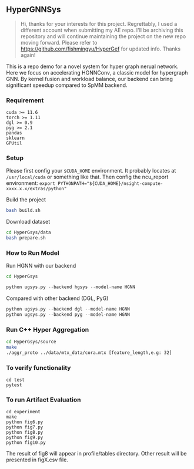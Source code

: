 ## HyperGNNSys

> Hi, thanks for your interests for this project. Regrettably, I used a different account when submitting my AE repo. I'll be archiving this repository and will continue maintaining the project on the new repo moving forward. Please refer to https://github.com/fishmingyu/HyperGef for updated info. Thanks again!

This is a repo demo for a novel system for hyper graph nerual network. Here we focus on accelerating HGNNConv, a classic model for hypergraph GNN.
By kernel fusion and workload balance, our backend can bring significant speedup compared to SpMM backend.

### Requirement

```
cuda >= 11.6
torch >= 1.11
dgl >= 0.9
pyg >= 2.1
pandas
sklearn
GPUtil
```

### Setup

Please first config your `$CUDA_HOME` environment. It probably locates at `/usr/local/cuda` or something like that.
Then config the ncu_report environment:
`export PYTHONPATH="${CUDA_HOME}/nsight-compute-xxxx.x.x/extras/python"`

Build the project

```bash
bash build.sh
```

Download dataset

```bash
cd HyperGsys/data
bash prepare.sh
```

### How to Run Model

Run HGNN with our backend

```bash
cd HyperGsys
```

```python
python ugsys.py --backend hgsys --model-name HGNN
```

Compared with other backend (DGL, PyG)

```python
python ugsys.py --backend dgl --model-name HGNN
python ugsys.py --backend pyg --model-name HGNN
```

### Run C++ Hyper Aggregation

```bash
cd HyperGsys/source
make
./aggr_proto ../data/mtx_data/cora.mtx [feature_length,e.g: 32]
```

### To verify functionality

```
cd test
pytest
```

### To run Artifact Evaluation

```
cd experiment
make
python fig6.py
python fig7.py
python fig8.py
python fig9.py
python fig10.py
```

The result of fig8 will appear in profile/tables directory. Other result will be presented in figX.csv file.
